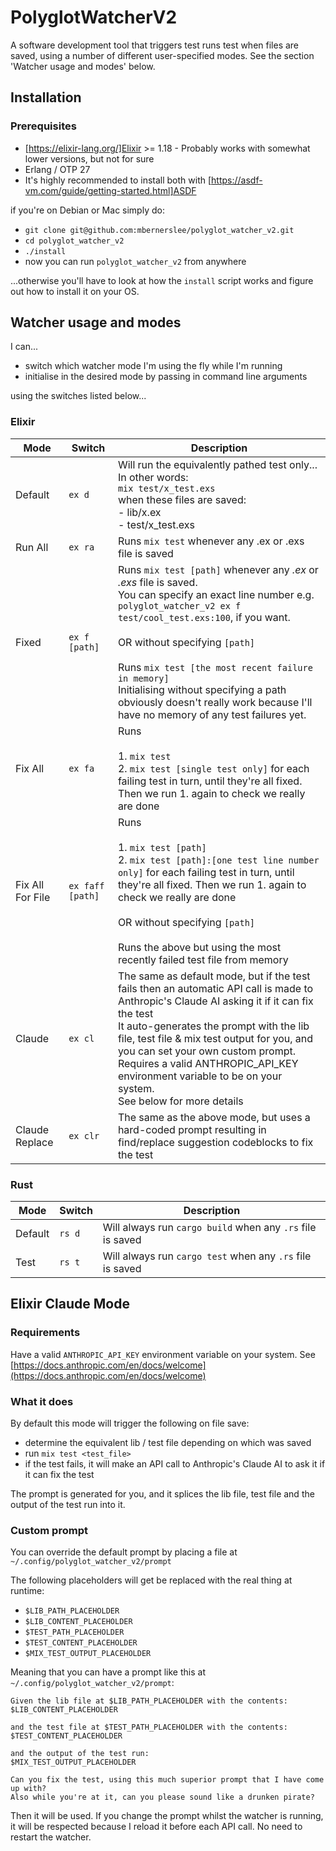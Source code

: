 <!-- Keep this up to date with the output of help -->
# PolyglotWatcherV2

A software development tool that triggers test runs test when files are saved, using a number of different user-specified modes.
See the section 'Watcher usage and modes' below.

## Installation

### Prerequisites
- [https://elixir-lang.org/]Elixir >= 1.18 - Probably works with somewhat lower versions, but not for sure
- Erlang / OTP 27
- It's highly recommended to install both with [https://asdf-vm.com/guide/getting-started.html]ASDF

if you're on Debian or Mac simply do:

- `git clone git@github.com:mbernerslee/polyglot_watcher_v2.git`
- `cd polyglot_watcher_v2`
- `./install`
- now you can run `polyglot_watcher_v2` from anywhere

...otherwise you'll have to look at how the `install` script works and figure out how to install it on your OS.

## Watcher usage and modes

I can...

- switch which watcher mode I'm using the fly while I'm running
- initialise in the desired mode by passing in command line arguments

using the switches listed below...


### Elixir

| Mode | Switch | Description |
| ---- | ------ | ----------- |
| Default | `ex d` | Will run the equivalently pathed test only...<br /> In other words: <br /> `mix test/x_test.exs` <br /> when these files are saved: <br/> - lib/x.ex<br /> - test/x_test.exs <br /> |
| Run All | `ex ra` | Runs `mix test` whenever any .ex or .exs file is saved |
| Fixed | `ex f [path]` | Runs `mix test [path]` whenever any *.ex* or *.exs* file is saved. <br /> You can specify an exact line number e.g. `polyglot_watcher_v2 ex f test/cool_test.exs:100`, if you want. <br /><br /> OR without specifying `[path]` <br /><br /> Runs `mix test [the most recent failure in memory]` <br/> Initialising without specifying a path obviously doesn't really work because I'll have no memory of any test failures yet. |
| Fix All | `ex fa` | Runs <br /><br /> 1. `mix test` <br /> 2. `mix test [single test only]` for each failing test in turn, until they're all fixed. Then we run 1. again to check we really are done |
| Fix All For File | `ex faff [path]` | Runs <br /><br /> 1. `mix test [path]` <br /> 2. `mix test [path]:[one test line number only]` for each failing test in turn, until they're all fixed. Then we run 1. again to check we really are done <br /><br /> OR without specifying `[path]` <br /><br /> Runs the above but using the most recently failed test file from memory |
| Claude | `ex cl` | The same as default mode, but if the test fails then an automatic API call is made to Anthropic's Claude AI asking it if it can fix the test <br /> It auto-generates the prompt with the lib file, test file & mix test output for you, and you can set your own custom prompt. <br /> Requires a valid ANTHROPIC_API_KEY environment variable to be on your system.<br /> See below for more details |
| Claude Replace | `ex clr` | The same as the above mode, but uses a hard-coded prompt resulting in find/replace suggestion codeblocks to fix the test |

### Rust

| Mode | Switch | Description |
| ---- | ------ | ----------- |
| Default | `rs d` | Will always run `cargo build` when any `.rs` file is saved |
| Test | `rs t` | Will always run `cargo test` when any `.rs` file is saved |

## Elixir Claude Mode

### Requirements

Have a valid `ANTHROPIC_API_KEY` environment variable on your system.
See [https://docs.anthropic.com/en/docs/welcome](https://docs.anthropic.com/en/docs/welcome)

### What it does

By default this mode will trigger the following on file save:

- determine the equivalent lib / test file depending on which was saved
- run `mix test <test_file>`
- if the test fails, it will make an API call to Anthropic's Claude AI to ask it if it can fix the test

The prompt is generated for you, and it splices the lib file, test file and the output of the test run into it.

### Custom prompt

You can override the default prompt by placing a file at
`~/.config/polyglot_watcher_v2/prompt`

The following placeholders will get be replaced with the real thing at runtime:
- `$LIB_PATH_PLACEHOLDER`
- `$LIB_CONTENT_PLACEHOLDER`
- `$TEST_PATH_PLACEHOLDER`
- `$TEST_CONTENT_PLACEHOLDER`
- `$MIX_TEST_OUTPUT_PLACEHOLDER`

Meaning that you can have a prompt like this at `~/.config/polyglot_watcher_v2/prompt`:

```
Given the lib file at $LIB_PATH_PLACEHOLDER with the contents:
$LIB_CONTENT_PLACEHOLDER

and the test file at $TEST_PATH_PLACEHOLDER with the contents:
$TEST_CONTENT_PLACEHOLDER

and the output of the test run:
$MIX_TEST_OUTPUT_PLACEHOLDER

Can you fix the test, using this much superior prompt that I have come up with?
Also while you're at it, can you please sound like a drunken pirate?
```

Then it will be used.
If you change the prompt whilst the watcher is running, it will be respected because I reload it before each API call. No need to restart the watcher.

